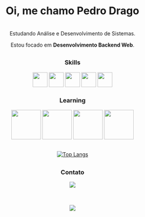 
<div align='center'>


<p>

# Oi, me chamo Pedro Drago
<br/>
Estudando Análise e Desenvolvimento de Sistemas.
<br/>

Estou focado em **Desenvolvimento Backend Web**.


<div>

##

</div>
<h3>Skills</h3>
<div>
<img height="40" src="https://cdn.jsdelivr.net/gh/devicons/devicon/icons/ruby/ruby-original.svg" />
<img height="40" src="https://cdn.jsdelivr.net/gh/devicons/devicon/icons/html5/html5-original.svg" />
<img height="40" src="https://cdn.jsdelivr.net/gh/devicons/devicon/icons/css3/css3-original.svg" />
<img height="40" src="https://cdn.jsdelivr.net/gh/devicons/devicon/icons/javascript/javascript-original.svg" />
<img height="40" src="https://cdn.jsdelivr.net/gh/devicons/devicon/icons/python/python-original.svg" />
</div>

<div>

<div>
<h3>Learning</h3>


<img height=80 src="https://cdn.jsdelivr.net/gh/devicons/devicon/icons/sqlite/sqlite-original.svg" />         
<img height=80 src="https://cdn.jsdelivr.net/gh/devicons/devicon/icons/rails/rails-original-wordmark.svg" />
<img height=80 src="https://cdn.jsdelivr.net/gh/devicons/devicon/icons/postgresql/postgresql-original.svg" />          
<img height=80 src="https://cdn.jsdelivr.net/gh/devicons/devicon/icons/heroku/heroku-plain.svg" />
          
          
                    
          
</div>

##

[![Top Langs](https://github-readme-stats.vercel.app/api/top-langs/?username=PedroDrago&layout=compact&theme=Gradient)](https://github.com/anuraghazra/github-readme-stats)          
##

</div>
  <h3>Contato</h3>
<div>
  <a href="https://www.linkedin.com/in/pedro-drago/"><img src="https://img.shields.io/badge/LinkedIn-0077B5?style=for-the-badge&logo=linkedin&logoColor=white"/>
</div>
          



</p>

##

<br>
<a href="https://pedrodrago.github.io/Portfolio/"><img src="https://img.shields.io/badge/Portfolio-orange?style=for-the-badge&logo=accenture"/>

</div>


